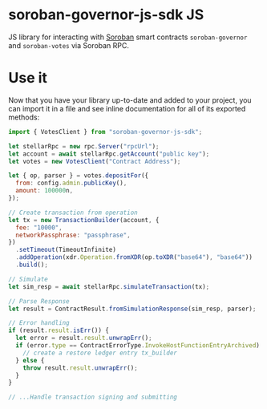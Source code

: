 # soroban-governor-js-sdk JS

JS library for interacting with [Soroban](https://soroban.stellar.org/) smart contracts `soroban-governor` and `soroban-votes` via Soroban RPC.

# Use it

Now that you have your library up-to-date and added to your project, you can import it in a file and see inline documentation for all of its exported methods:

```js
import { VotesClient } from "soroban-governor-js-sdk";

let stellarRpc = new rpc.Server("rpcUrl");
let account = await stellarRpc.getAccount("public key");
let votes = new VotesClient("Contract Address");

let { op, parser } = votes.depositFor({
  from: config.admin.publicKey(),
  amount: 100000n,
});

// Create transaction from operation
let tx = new TransactionBuilder(account, {
  fee: "10000",
  networkPassphrase: "passphrase",
})
  .setTimeout(TimeoutInfinite)
  .addOperation(xdr.Operation.fromXDR(op.toXDR("base64"), "base64"))
  .build();

// Simulate
let sim_resp = await stellarRpc.simulateTransaction(tx);

// Parse Response
let result = ContractResult.fromSimulationResponse(sim_resp, parser);

// Error handling
if (result.result.isErr()) {
  let error = result.result.unwrapErr();
  if (error.type == ContractErrorType.InvokeHostFunctionEntryArchived) {
    // create a restore ledger entry tx_builder
  } else {
    throw result.result.unwrapErr();
  }
}

// ...Handle transaction signing and submitting
```
